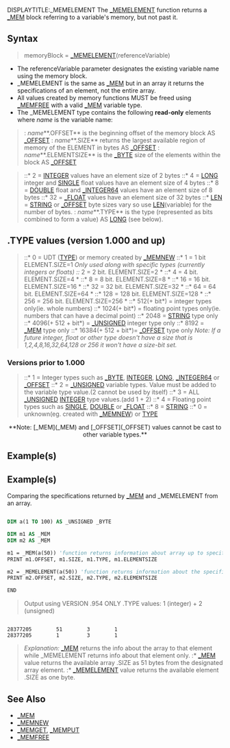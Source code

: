DISPLAYTITLE:_MEMELEMENT
The [_MEMELEMENT](_MEMELEMENT) function returns a [_MEM](_MEM) block referring to a variable's memory, but not past it.


## Syntax

>  memoryBlock = [_MEMELEMENT](_MEMELEMENT)(referenceVariable)


* The referenceVariable parameter designates the existing variable name using the memory block.
* _MEMELEMENT is the same as [_MEM](_MEM) but in an array it returns the specifications of an element, not the entire array.
* All values created by memory functions MUST be freed using [_MEMFREE](_MEMFREE) with a valid [_MEM](_MEM) variable type.
* The _MEMELEMENT type contains the following **read-only** elements where *name* is the variable name:
> : *name***.OFFSET** is the beginning offset of the memory block AS [_OFFSET](_OFFSET)
> : *name***.SIZE** returns the largest available region of memory of the ELEMENT in bytes AS [_OFFSET](_OFFSET)
> : *name***.ELEMENTSIZE** is the [_BYTE](_BYTE) size of the elements within the block AS [_OFFSET](_OFFSET)

> ::* 2 = [INTEGER](INTEGER) values have an element size of 2 bytes
> ::* 4 = [LONG](LONG) integer and [SINGLE](SINGLE) float values have an element size of 4 bytes
> ::* 8 = [DOUBLE](DOUBLE) float and [_INTEGER64](_INTEGER64) values have an element size of 8 bytes
> ::* 32 = [_FLOAT](_FLOAT) values have an element size of 32 bytes
> ::* [LEN](LEN) = [STRING](STRING) or [_OFFSET](_OFFSET) byte sizes vary so use [LEN](LEN)(variable) for the number of bytes.
> : *name***.TYPE** is the type (represented as bits combined to form a value) AS [LONG](LONG) (see below).

## .TYPE values (version 1.000 and up)

> ::* 0 = UDT ([TYPE](TYPE)) or memory created by [_MEMNEW](_MEMNEW)
> ::* 1 = 1 bit   ELEMENT.SIZE=1   *Only used along with specific types (currently integers or floats)
> ::* 2 = 2 bit. ELEMENT.SIZE=2   *
> ::* 4 = 4 bit. ELEMENT.SIZE=4   *
> ::* 8 = 8 bit. ELEMENT.SIZE=8   *
> ::* 16 = 16 bit. ELEMENT.SIZE=16  *
> ::* 32 = 32 bit. ELEMENT.SIZE=32  *
> ::* 64 = 64 bit. ELEMENT.SIZE=64  *
> ::* 128 = 128 bit. ELEMENT.SIZE=128 *
> ::* 256 = 256 bit. ELEMENT.SIZE=256 *
> ::* 512(+ bit*) = integer types only(ie. whole numbers)
> ::* 1024(+ bit*) = floating point types only(ie. numbers that can have a decimal point)
> ::* 2048 = [STRING](STRING) type only
> ::* 4096(+ 512 + bit*) = [_UNSIGNED](_UNSIGNED) integer type only
> ::* 8192 = [_MEM](_MEM) type only
> ::* 16384(+ 512 + bit*)= [_OFFSET](_OFFSET) type only
*Note: If a future integer, float or other type doesn't have a size that is 1,2,4,8,16,32,64,128 or 256 it won't have a size-bit set.*

### Versions prior to 1.000

> ::* 1 = Integer types such as [_BYTE](_BYTE), [INTEGER](INTEGER), [LONG](LONG), [_INTEGER64](_INTEGER64) or [_OFFSET](_OFFSET)
> ::* 2 = [_UNSIGNED](_UNSIGNED) variable types. Value must be added to the variable type value.(2 cannot be used by itself)
> ::* 3 = ALL [_UNSIGNED](_UNSIGNED) [INTEGER](INTEGER) type values.(add 1 + 2)
> ::* 4 = Floating point types such as [SINGLE](SINGLE), [DOUBLE](DOUBLE) or [_FLOAT](_FLOAT)
> ::* 8 = [STRING](STRING) 
> ::* 0 = unknown(eg. created with [_MEMNEW](_MEMNEW)) or [TYPE](TYPE)

<center>**Note: [_MEM](_MEM) and [_OFFSET](_OFFSET) values cannot be cast to other variable types.**</center>


## Example(s)

## Example(s)
 Comparing the specifications returned by [_MEM](_MEM) and _MEMELEMENT from an array.

```vb

DIM a(1 TO 100) AS _UNSIGNED _BYTE

DIM m1 AS _MEM
DIM m2 AS _MEM

m1 = _MEM(a(50)) 'function returns information about array up to specific element
PRINT m1.OFFSET, m1.SIZE, m1.TYPE, m1.ELEMENTSIZE

m2 = _MEMELEMENT(a(50)) 'function returns information about the specific element
PRINT m2.OFFSET, m2.SIZE, m2.TYPE, m2.ELEMENTSIZE

END 

```
>  Output using VERSION .954 ONLY .TYPE values: 1 (integer) + 2 (unsigned)

```text

28377205        51        3        1
28377205        1         3        1 
```

>  *Explanation:* [_MEM](_MEM) returns the info about the array to that element while _MEMELEMENT returns info about that element only.
> :* [_MEM](_MEM) value returns the available array .SIZE as 51 bytes from the designated array element.
> :* [_MEMELEMENT](_MEMELEMENT) value returns the available element .SIZE as one byte.


## See Also

* [_MEM](_MEM)
* [_MEMNEW](_MEMNEW)
* [_MEMGET](_MEMGET), [_MEMPUT](_MEMPUT)
* [_MEMFREE](_MEMFREE)




